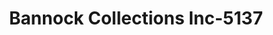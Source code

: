 ---
f_zip-code: 83204
f_state-code: ID
title: Bannock Collections Inc-5137
f_phone: 208-234-0844
f_city-only: Pocatello
f_address: 755 North Main Street Suite A Pocatello
f_location-unique-id: '5137'
slug: bannock-collections-inc-5137
updated-on: '2024-05-30T13:46:58.046Z'
created-on: '2024-05-30T13:36:59.803Z'
published-on: '2024-05-30T13:54:32.469Z'
f_city-state: cms/city/pocatello-id.md
f_company: cms/company/bannock-collections-inc.md
f_state: cms/state/idaho.md
layout: '[payday-loan].html'
tags: payday-loan
---